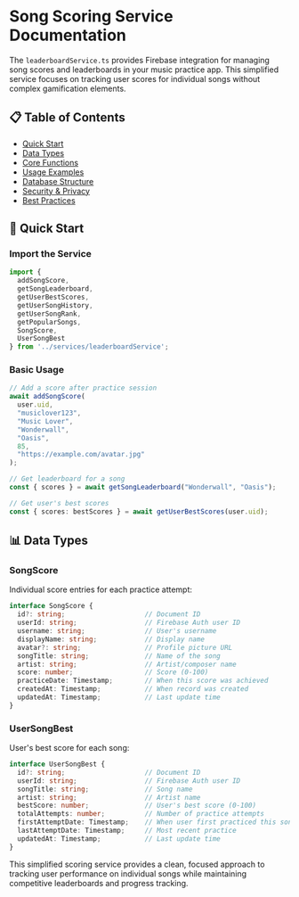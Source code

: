 # Song Scoring Service Documentation

The `leaderboardService.ts` provides Firebase integration for managing song scores and leaderboards in your music practice app. This simplified service focuses on tracking user scores for individual songs without complex gamification elements.

## 📋 Table of Contents

- [Quick Start](#quick-start)
- [Data Types](#data-types)
- [Core Functions](#core-functions)
- [Usage Examples](#usage-examples)
- [Database Structure](#database-structure)
- [Security & Privacy](#security--privacy)
- [Best Practices](#best-practices)

## 🚀 Quick Start

### Import the Service

```typescript
import {
  addSongScore,
  getSongLeaderboard,
  getUserBestScores,
  getUserSongHistory,
  getUserSongRank,
  getPopularSongs,
  SongScore,
  UserSongBest
} from '../services/leaderboardService';
```

### Basic Usage

```typescript
// Add a score after practice session
await addSongScore(
  user.uid,
  "musiclover123",
  "Music Lover",
  "Wonderwall",
  "Oasis",
  85,
  "https://example.com/avatar.jpg"
);

// Get leaderboard for a song
const { scores } = await getSongLeaderboard("Wonderwall", "Oasis");

// Get user's best scores
const { scores: bestScores } = await getUserBestScores(user.uid);
```

## 📊 Data Types

### SongScore

Individual score entries for each practice attempt:

```typescript
interface SongScore {
  id?: string;                    // Document ID
  userId: string;                 // Firebase Auth user ID
  username: string;               // User's username
  displayName: string;            // Display name
  avatar?: string;                // Profile picture URL
  songTitle: string;              // Name of the song
  artist: string;                 // Artist/composer name
  score: number;                  // Score (0-100)
  practiceDate: Timestamp;        // When this score was achieved
  createdAt: Timestamp;           // When record was created
  updatedAt: Timestamp;           // Last update time
}
```

### UserSongBest

User's best score for each song:

```typescript
interface UserSongBest {
  id?: string;                    // Document ID
  userId: string;                 // Firebase Auth user ID
  songTitle: string;              // Song name
  artist: string;                 // Artist name
  bestScore: number;              // User's best score (0-100)
  totalAttempts: number;          // Number of practice attempts
  firstAttemptDate: Timestamp;    // When user first practiced this song
  lastAttemptDate: Timestamp;     // Most recent practice
  updatedAt: Timestamp;           // Last update time
}
```

This simplified scoring service provides a clean, focused approach to tracking user performance on individual songs while maintaining competitive leaderboards and progress tracking.
